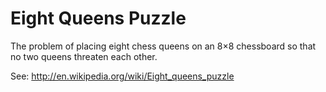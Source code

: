 Eight Queens Puzzle
===================

The problem of placing eight chess queens on an 8×8 chessboard so that no two queens threaten each other.

See:
http://en.wikipedia.org/wiki/Eight_queens_puzzle
